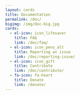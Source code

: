 ```yaml
---
layout: cards
title: Documentation
permalink: /doc/
bigimg: /img/doc-big.jpg
cards:
  - el-icon: icon_lifesaver
    title: FAQ
    link: /doc/faq/
  - el-icon: icon_pens_alt
    title: Reporting an issue
    link: /doc/reporting-issue/
  - el-icon: icon_gift
    title: Contribute
    link: /doc/contribute/
  - fa-icon: fa-heart
    title: Donate
    link: /donate/
---
```

